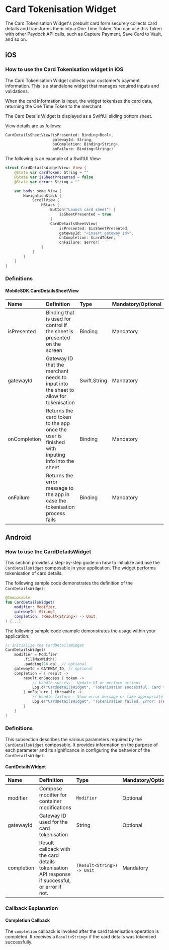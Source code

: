 # Card Tokenisation Widget

The Card Tokenisation Widget's prebuilt card form securely collects card details and transforms them into a One Time Token. You can use this Token with other Paydock API calls, such as Capture Payment, Save Card to Vault, and so on.

## iOS

### How to use the Card Tokenisation widget in iOS

The Card Tokenisation Widget collects your customer's payment information. This is a standalone widget that manages required inputs and validations. 

When the card information is input, the widget tokenises the card data, returning the One Time Token to the merchant.

The Card Details Widget is displayed as a SwiftUI sliding bottom sheet.

View details are as follows:

```Swift
CardDetailsSheetView(isPresented: Binding<Bool>,
                     gatewayId: String,
                     onCompletion: Binding<String>,
                     onFailure: Binding<String>)
``` 

The following is an example of a SwiftUI View:

```Swift
struct CardDetailsWidgetView: View {
    @State var cardToken: String = ""
    @State var isSheetPresented = false
    @State var error: String = ""

    var body: some View {
        NavigationStack {
            ScrollView {
                HStack {
                    Button("Launch card sheet") {
                        isSheetPresented = true
                    }
                    CardDetailsSheetView(
                        isPresented: $isSheetPresented,
                        gatewayId: "<insert gateway id>",
                        onCompletion: $cardToken,
                        onFailure: $error)
                }
            }
        }
    }
}
```

### Definitions

#### MobileSDK.CardDetailsSheetView
| Name         | Definition                                                                                     | Type             | Mandatory/Optional |
| :----------- | :--------------------------------------------------------------------------------------------- | :--------------- | :----------------  |
| isPresented  |  Binding that is used for control if the sheet is presented on the screen                      | Binding<Bool>    | Mandatory          |
| gatewayId    |  Gateway ID that the merchant needs to input into the sheet to allow for tokenisation          | Swift.String     | Mandatory          |
| onCompletion |  Returns the card token to the app once the user is finished with inputing info into the sheet | Binding<String>  | Mandatory          |
| onFailure    |  Returns the error message to the app in case the tokenisation process fails                   | Binding<String>  | Mandatory          |

## Android

### How to use the CardDetailsWidget

This section provides a step-by-step guide on how to initialize and use the `CardDetailsWidget` composable in your application. The widget performs tokenisation of card details.

The following sample code demonstrates the definition of the `CardDetailsWidget`:

```Kotlin
@Composable
fun CardDetailsWidget(
    modifier: Modifier,
    gatewayId: String?,
    completion: (Result<String>) -> Unit
) {...}
```

The following sample code example demonstrates the usage within your application:

```Kotlin
// Initialize the CardDetailsWidget
CardDetailsWidget(
    modifier = Modifier
        .fillMaxWidth()
        .padding(16.dp), // optional
    gatewayId = GATEWAY_ID, // optional
    completion = { result ->
        result.onSuccess { token ->
            // Handle success - Update UI or perform actions
            Log.d("CardDetailsWidget", "Tokenisation successful. Card token: $token")
        }.onFailure { throwable ->
            // Handle failure - Show error message or take appropriate action
            Log.e("CardDetailsWidget", "Tokenisation failed. Error: ${exception.message}")
        }
    }
)
```

### Definitions

This subsection describes the various parameters required by the `CardDetailsWidget` composable. It provides information on the purpose of each parameter and its significance in configuring the behavior of the `CardDetailsWidget`.

#### CardDetailsWidget
| Name                | Definition                                                                                                | Type                        | Mandatory/Optional |
| :------------------ | :-------------------------------------------------------------------------------------------------------- | :-------------------------- | :----------------  |
| modifier            |  Compose modifier for container modifications                                                             | `Modifier`                  | Optional           |
| gatewayId           |  Gateway ID used for the card tokenisation                                                                | String                      | Optional           |
| completion          |  Result callback with the card details tokenisation API response if successful, or error if not.          | `(Result<String>) -> Unit`  | Mandatory          |

### Callback Explanation

#### Completion Callback

The `completion` callback is invoked after the card tokenisation operation is completed. It receives a `Result<String>` if the card details was tokenised successfully.
